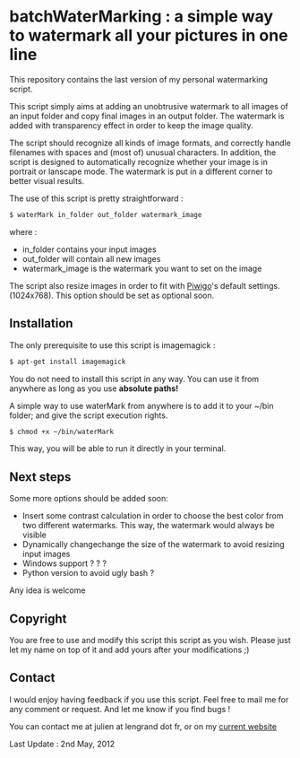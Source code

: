 # batchWaterMarking : a simple way to watermark all your pictures in one line

This repository contains the last version of my personal watermarking script. 

This script simply aims at adding an unobtrusive watermark to all images of an input folder and copy final images in an output folder.
The watermark is added with transparency effect in order to keep the image quality. 

The script should recognize all kinds of image formats, and correctly handle filenames with spaces and (most of) unusual characters.
In addition, the script is designed to automatically recognize whether your image is in portrait or lanscape mode. The watermark is put in a different corner to better visual results. 

The use of this script is pretty straightforward : 

```sh
$ waterMark in_folder out_folder watermark_image
```

where :
- in_folder contains your input images
- out_folder will contain all new images
- watermark_image is the watermark you want to set on the image

The script also resize images in order to fit with [Piwigo](http://fr.piwigo.org/)'s default settings. (1024x768). This option should be set as optional soon.

## Installation

The only prerequisite to use this script is imagemagick : 

```sh
$ apt-get install imagemagick
```

You do not need to install this script in any way. 
You can use it from anywhere as long as you use __absolute paths!__

A simple way to use waterMark from anywhere is to add it to your ~/bin folder; and give the script execution rights.

```sh
$ chmod +x ~/bin/waterMark
```
This way, you will be able to run it directly in your terminal. 

## Next steps

Some more options should be added soon:
- Insert some contrast calculation in order to choose the best color from two different watermarks. This way, the watermark would always be visible
- Dynamically changechange the size of the watermark to avoid resizing input images
- Windows support ? ? ?
- Python version to avoid ugly bash ? 

Any idea is welcome

## Copyright

You are free to use and modify this script this script as you wish. 
Please just let my name on top of it and add yours after your modifications ;)

## Contact

I would enjoy having feedback if you use this script. 
Feel free to mail me for any comment or request. And let me know if you find bugs !

You can contact me at julien at lengrand dot fr, or on my [current website](http://www.lengrand.fr)

Last Update : 2nd May, 2012